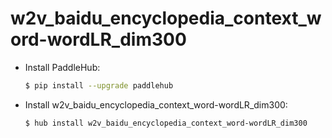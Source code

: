 # w2v_baidu_encyclopedia_context_word-wordLR_dim300
* Install PaddleHub: 

    ```bash
    $ pip install --upgrade paddlehub
    ```

* Install w2v_baidu_encyclopedia_context_word-wordLR_dim300: 

    ```bash
    $ hub install w2v_baidu_encyclopedia_context_word-wordLR_dim300
    ```
